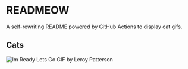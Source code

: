 # READMEOW

A self-rewriting README powered by GitHub Actions to display cat gifs.

## Cats

![Im Ready Lets Go GIF by Leroy Patterson](https://media2.giphy.com/media/CjmvTCZf2U3p09Cn0h/200.gif?cid=9acd02da0f40og2szjp8pxlgtj9hoyofj9jekyb18du5su1f&ep=v1_gifs_search&rid=200.gif&ct=g)
